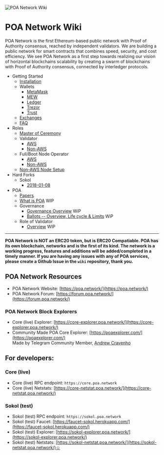 ![POA Network Wiki](https://github.com/poanetwork/wiki/raw/master/assets/imgs/banner.png)

# POA Network Wiki

POA Network is the first Ethereum-based public network with Proof of Authority consensus, reached by independent validators. We are building a public network for smart contracts that combines speed, security, and cost efficiency. We see POA Network as a first step towards realizing our vision of horizontal blockchains scalability by creating a swarm of blockchains with Proof of Authority consensus, connected by interledger protocols. 

* Getting Started
    * [Installation](https://github.com/poanetwork/wiki/wiki/POA-Installation)
    * Wallets
        * [MetaMask](POA-Network-on-MetaMask)
        * [MEW](https://github.com/poanetwork/wiki/wiki/POA-Network-on-MEW)
        * [Ledger](https://github.com/poanetwork/wiki/wiki/POA-Network-on-Ledger)
        * [Trezor](https://github.com/poanetwork/wiki/wiki/POA-Network-on-Trezor)
        * [Trust](https://github.com/poanetwork/wiki/wiki/POA-Network-on-Trust-Wallet)
    * [Exchanges](https://github.com/poanetwork/wiki/wiki/POA-on-Exchanges)
    * [FAQ](https://github.com/poanetwork/wiki/wiki/Frequently-Asked-Questions)
* Roles
    * [Master of Ceremony](https://github.com/poanetwork/wiki/wiki/Master-of-Ceremony-Setup)
    * Validator
        * [AWS](https://github.com/poanetwork/wiki/wiki/Validator-Node-on-AWS)
        * [Non-AWS](https://github.com/poanetwork/wiki/wiki/Validator-Node-Non-AWS)
    * Full/Boot Node Operator
        * [AWS](https://github.com/poanetwork/wiki/wiki/Bootnode-Setup-AWS)
        * [Non-AWS](https://github.com/poanetwork/wiki/wiki/Bootnode-Setup-Non-AWS)
    * [Non-AWS Node Setup](Non-AWS-Node-Setup)
* Hard Forks
    * Sokol
        * [2018-01-08](HFs-Sokol-2018-01-08)
* POA
    * [Papers](https://github.com/poanetwork/wiki/wiki/POA-Network-Papers)
    * [What is POA](https://github.com/poanetwork/wiki/wiki/What-is-POA) WIP
    * Governance
        * [Governance Overview](https://github.com/poanetwork/wiki/wiki/Governance-Process) WiP
        * [Ballots -- Overview, Life cycle & Limits](https://github.com/poanetwork/wiki/wiki/Ballots----) WiP
    * Role of Validator
        * [Overview](https://github.com/poanetwork/wiki/wiki/Role-of-Validator) WIP

---

__POA Network is NOT an ERC20 token, but is ERC20 Compatiable. POA has its own blockchain, networks and is the first of its kind. The network is a working progress, features and additions will be added/completed in a timely manner. If you are having any issues with any of POA services, please create a Github Issue in the `wiki` repository, thank you.__

## POA Network Resources
- POA Network Website: [https://poa.network/](https://poa.network/)
- POA Network Forum: [https://forum.poa.network/](https://forum.poa.network/)


### POA Network Block Explorers
- Core (live) Explorer: [https://core-explorer.poa.network/](https://core-explorer.poa.network/)
- Community Made POA Core Explorer: [https://poaexplorer.com/](https://poaexplorer.com/)    
    Made by Telegram Community Member, [Andrew Cravenho](https://github.com/acravenho)
    
    
## For developers:

### Core (live)

- Core (live) RPC endpoint: `https://core.poa.network`
- Core (live) Netstats: [https://core-netstat.poa.network/](https://core-netstat.poa.network/)

### Sokol (test)

- Sokol (test) RPC endpoint: `https://sokol.poa.network`
- Sokol (test) Faucet: [https://faucet-sokol.herokuapp.com/](https://faucet-sokol.herokuapp.com/)
- Sokol (test) Explorer: [https://sokol-explorer.poa.network/](https://sokol-explorer.poa.network/)
- Sokol (test) Netstats: [https://sokol-netstat.poa.network/](https://sokol-netstat.poa.network/)☺
